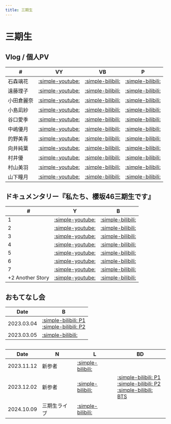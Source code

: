 ```yaml
---
title: 三期生
---
```


# 三期生
## Vlog / 個人PV
| #   | VY | VB | P |
| --- | --- | --- | --- | 
| 石森璃花 | [:simple-youtube:](https://www.youtube.com/watch?v=HaSxrJmAJIE) | [:simple-bilibili:](https://www.bilibili.com/video/BV17G4y1D7SU/) | [:simple-bilibili:](https://www.bilibili.com/video/BV1KH4y1r7sD/) | 
| 遠藤理子 | [:simple-youtube:](https://www.youtube.com/watch?v=S4Mb1_XmnNs) | [:simple-bilibili:](https://www.bilibili.com/video/BV1yT411f7xn/) | [:simple-bilibili:](https://www.bilibili.com/video/BV1SC4y1g7CL/) | 
| 小田倉麗奈 | [:simple-youtube:](https://www.youtube.com/watch?v=AkqDicIIYR4) | [:simple-bilibili:](https://www.bilibili.com/video/BV1tv4y1v7Dg/) | [:simple-bilibili:](https://www.bilibili.com/video/BV1sB4y1o7fM/) | 
| 小島凪紗 | [:simple-youtube:](https://www.youtube.com/watch?v=QFbV3Zuq8X4) | [:simple-bilibili:](https://www.bilibili.com/video/BV1dP4y1e7ee/) | [:simple-bilibili:](https://www.bilibili.com/video/BV14G41127kA/) | 
| 谷口愛季 | [:simple-youtube:](https://www.youtube.com/watch?v=TKD9ZnMj_f4) | [:simple-bilibili:](https://www.bilibili.com/video/BV1BP4y1k7iV/) | [:simple-bilibili:](https://www.bilibili.com/video/BV16h4y1q7BJ/) | 
| 中嶋優月 | [:simple-youtube:](https://www.youtube.com/watch?v=tC36nAdDP48) | [:simple-bilibili:](https://www.bilibili.com/video/BV1V84y187JY/) | [:simple-bilibili:](https://www.bilibili.com/video/BV1hp4y1T7m1/) | 
| 的野美青 | [:simple-youtube:](https://www.youtube.com/watch?v=IyM4TmhlyNc&list=PL0eK3gfF1BbM1jczebVgGt4Md8lj3Lisc) | [:simple-bilibili:](https://www.bilibili.com/video/BV1C84y1P75G/) | [:simple-bilibili:](https://www.bilibili.com/video/BV1Yw411C73r/) | 
| 向井純葉 | [:simple-youtube:](https://www.youtube.com/watch?v=3QH89Zh6tp4) | [:simple-bilibili:](https://www.bilibili.com/video/BV1FW4y1V7fV/) | [:simple-bilibili:](https://www.bilibili.com/video/BV1np4y1T7gY/) | 
| 村井優 | [:simple-youtube:](https://www.youtube.com/watch?v=SmD075UTW9U) | [:simple-bilibili:](https://www.bilibili.com/video/BV1vP411f7Yv/) | [:simple-bilibili:](https://www.bilibili.com/video/BV11w411C7V7/) | 
| 村山美羽 | [:simple-youtube:](https://www.youtube.com/watch?v=aId12rpu8i4) | [:simple-bilibili:](https://www.bilibili.com/video/BV1uG4y1D7CT/) | [:simple-bilibili:](https://www.bilibili.com/video/BV1A94y1b7UU/) | 
| 山下瞳月 | [:simple-youtube:](https://www.youtube.com/watch?v=Nz-4tc4Oigc) | [:simple-bilibili:](https://www.bilibili.com/video/BV13Y41167wv/) | [:simple-bilibili:](https://www.bilibili.com/video/BV11H4y1X7j1/) | 

## ドキュメンタリー『私たち、櫻坂46三期生です』

| #   | Y | B |
| --- | --- | --- |
| 1 | [:simple-youtube:](https://www.youtube.com/watch?v=5XC1rzAdM_0) | [:simple-bilibili:](https://www.bilibili.com/video/BV1xd4y1V7EX/) |
| 2 | [:simple-youtube:](https://www.youtube.com/watch?v=xJc4QUx3lH0) | [:simple-bilibili:](https://www.bilibili.com/video/BV1kT41117NJ/) |
| 3 | [:simple-youtube:](https://www.youtube.com/watch?v=7PU8n8_3HBo) | [:simple-bilibili:](https://www.bilibili.com/video/BV1RG4y1D7SK/) |
| 4 | [:simple-youtube:](https://www.youtube.com/watch?v=c-wfMmYnaHk) | [:simple-bilibili:](https://www.bilibili.com/video/BV1UM411v7qD/) |
| 5 | [:simple-youtube:](https://www.youtube.com/watch?v=40ETApmvGoU) | [:simple-bilibili:](https://www.bilibili.com/video/BV1yA411z749/) |
| 6 | [:simple-youtube:](https://www.youtube.com/watch?v=AY1qJ7O90Dc) | [:simple-bilibili:](https://www.bilibili.com/video/BV1q84y1G7ji/) |
| 7 | [:simple-youtube:](https://www.youtube.com/watch?v=ClnzbV69s3I) | [:simple-bilibili:](https://www.bilibili.com/video/BV1oR4y1q739/) |
| +2 Another Story | [:simple-youtube:](https://www.youtube.com/watch?v=R3qQjdGoy10) | [:simple-bilibili:](https://www.bilibili.com/video/BV1ws4y1j7oi/) |

## おもてなし会

| Date | B |
| --- | --- | 
| 2023.03.04 | [:simple-bilibili: P1](https://www.bilibili.com/video/BV1qa4y1m7Qc/) <br> [:simple-bilibili: P2](https://www.bilibili.com/video/BV1sV411X7NN/) |
| 2023.03.05 | [:simple-bilibili:](https://www.bilibili.com/video/BV1JX4y1S7QY/) |

## 

| Date | N | L | BD |
| --- | --- | --- | --- |
| 2023.11.12 | 新参者 | [:simple-bilibili:](https://www.bilibili.com/video/BV1Lu4y1V7R4/) | |
| 2023.12.02 | 新参者 | [:simple-bilibili:](https://www.bilibili.com/video/BV1Rt421b7Uo/) | [:simple-bilibili: P1](https://www.bilibili.com/video/BV13C411a7bm/) <br> [:simple-bilibili: P2](https://www.bilibili.com/video/BV1xw4m1Z7Li/) <br> [:simple-bilibili: BTS](https://www.bilibili.com/video/BV1sc411S7oH/) |
| 2024.10.09 | 三期生ライブ | [:simple-bilibili:](https://www.bilibili.com/video/BV1qE28YKEsW/) | |
